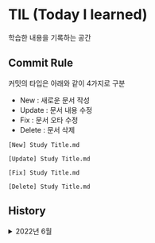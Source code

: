 # TIL (Today I learned)

학습한 내용을 기록하는 공간

## Commit Rule

커밋의 타입은 아래와 같이 4가지로 구분

- New : 새로운 문서 작성
- Update : 문서 내용 수정
- Fix : 문서 오타 수정
- Delete : 문서 삭제

```
[New] Study Title.md

[Update] Study Title.md

[Fix] Study Title.md

[Delete] Study Title.md
```

## History
<details>
<summary> 2022년 6월 </summary>

#### 6월 29일
- [x] [TIL 저장소 생성](https://github.com/RohHeeJin/TIL)
- [x] [JavaScript fuction 공부](https://github.com/RohHeeJin/TIL/blob/main/JavaScript/JavaScirpt_function.md)
